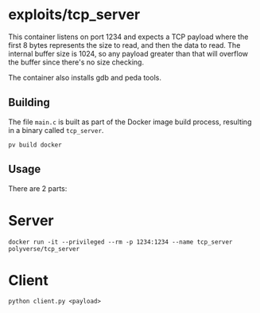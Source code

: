 # exploits/tcp_server
This container listens on port 1234 and expects a TCP payload where the first 8 bytes represents the size to read, and then the data to read. The internal buffer size is 1024, so any payload greater than that will overflow the buffer since there's no size checking.

The container also installs gdb and peda tools.


## Building

The file `main.c` is built as part of the Docker image build process, resulting in a binary called `tcp_server`.

```
pv build docker
```

## Usage

There are 2 parts:

Server
======
```
docker run -it --privileged --rm -p 1234:1234 --name tcp_server polyverse/tcp_server
```

Client
======
```
python client.py <payload>
```
